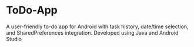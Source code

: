 # ToDo-App
A user-friendly to-do app for Android with task history, date/time selection, and SharedPreferences integration. Developed using Java and Android Studio
